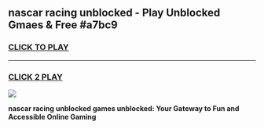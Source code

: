 
## nascar racing unblocked - Play Unblocked Gmaes & Free #a7bc9
<h3>
<a href="https://news.freeplayer.one?title=nascar_racing_unblocked&ref=26F">CLICK TO PLAY</a></h3>
<hr>

<h3>
<a href="https://news.freeplayer.one?title=nascar_racing_unblocked&ref=26F">CLICK 2 PLAY</a>
  
</h3>

<a href="https://news.freeplayer.one?title=nascar_racing_unblocked&ref=26F/"><img src="https://clearcache.store/games.png"></a>


**nascar racing unblocked games unblocked: Your Gateway to Fun and Accessible Online Gaming**
